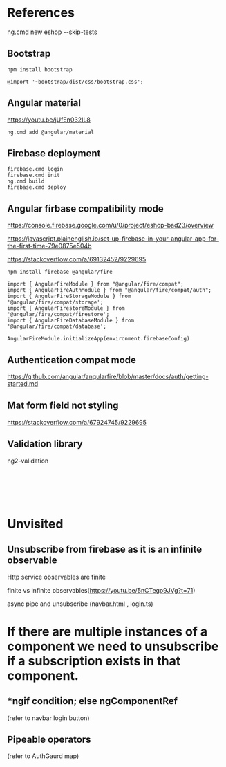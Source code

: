 # References

ng.cmd new eshop --skip-tests

## Bootstrap
```
npm install bootstrap

@import '~bootstrap/dist/css/bootstrap.css';
```

## Angular material
https://youtu.be/jUfEn032IL8
```
ng.cmd add @angular/material
```

## Firebase deployment
```
firebase.cmd login
firebase.cmd init
ng.cmd build
firebase.cmd deploy
```

## Angular firbase compatibility mode
https://console.firebase.google.com/u/0/project/eshop-bad23/overview

https://javascript.plainenglish.io/set-up-firebase-in-your-angular-app-for-the-first-time-79e0875e504b

https://stackoverflow.com/a/69132452/9229695
```
npm install firebase @angular/fire

import { AngularFireModule } from "@angular/fire/compat";
import { AngularFireAuthModule } from "@angular/fire/compat/auth";
import { AngularFireStorageModule } from '@angular/fire/compat/storage';
import { AngularFirestoreModule } from '@angular/fire/compat/firestore';
import { AngularFireDatabaseModule } from '@angular/fire/compat/database';

AngularFireModule.initializeApp(environment.firebaseConfig)
```


<!-- ## angular firebase new v7
https://github.com/angular/angularfire/issues/3028

https://dev.to/jdgamble555/angular-12-with-firebase-9-49a0

https://www.npmjs.com/package/@angular/fire
```
ng.cmd add @angular/fire
ng.cmd deploy
``` -->

## Authentication compat mode
https://github.com/angular/angularfire/blob/master/docs/auth/getting-started.md

## Mat form field not styling
https://stackoverflow.com/a/67924745/9229695

## Validation library
ng2-validation


<br><br><br><br>

# Unvisited

## Unsubscribe from firebase as it is an infinite observable
Http service observables are finite

finite vs infinite observables(https://youtu.be/5nCTego9JVg?t=71)

async pipe and unsubscribe 
(navbar.html , login.ts)
# If there are multiple instances of a component we need to unsubscribe if a subscription exists in that component.

## *ngif condition; else ngComponentRef
(refer to navbar login button)

##  Pipeable operators
(refer to AuthGaurd map)
